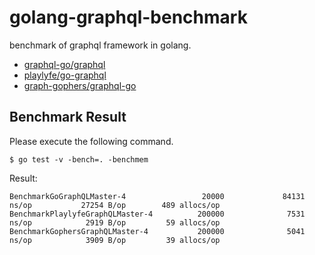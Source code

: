 # golang-graphql-benchmark

benchmark of graphql framework in golang.

* [graphql-go/graphql](github.com/graphql-go/graphql)
* [playlyfe/go-graphql](github.com/playlyfe/go-graphql)
* [graph-gophers/graphql-go](https://github.com/graph-gophers/graphql-go)

## Benchmark Result

Please execute the following command.

```
$ go test -v -bench=. -benchmem
```

Result:

```
BenchmarkGoGraphQLMaster-4                 20000             84131 ns/op           27254 B/op        489 allocs/op
BenchmarkPlaylyfeGraphQLMaster-4          200000              7531 ns/op            2919 B/op         59 allocs/op
BenchmarkGophersGraphQLMaster-4           200000              5041 ns/op            3909 B/op         39 allocs/op
```
